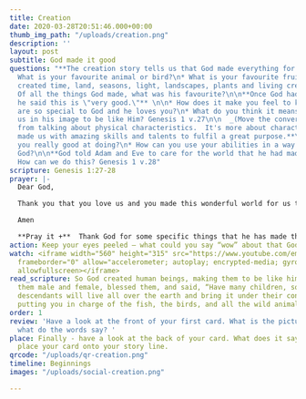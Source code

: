 ```yaml
---
title: Creation
date: 2020-03-28T20:51:46.000+00:00
thumb_img_path: "/uploads/creation.png"
description: ''
layout: post
subtitle: God made it good
questions: "**The creation story tells us that God made everything for us to enjoy.**\n\n*
  What is your favourite animal or bird?\n* What is your favourite fruit or vegetable?\n\n**God
  created time, land, seasons, light, landscapes, plants and living creatures.**\n\n*
  Of all the things God made, what was his favourite?\n\n**Once God had made people
  he said this is \"very good.\"** \n\n* How does it make you feel to know that you
  are so special to God and he loves you?\n* What do you think it means that God made
  us in his image to be like Him? Genesis 1 v.27\n\n  _(Move the conversation away
  from talking about physical characteristics.  It's more about character and values.)_\n\n**God
  made us with amazing skills and talents to fulfil a great purpose.**\n\n* What are
  you really good at doing?\n* How can you use your abilities in a way that pleases
  God?\n\n**God told Adam and Eve to care for the world that he had made for them.**\n\n*
  How can we do this? Genesis 1 v.28"
scripture: Genesis 1:27-28
prayer: |-
  Dear God,

  Thank you that you love us and you made this wonderful world for us to enjoy. Help us to be like you. Help us to use our abilities to care for our world.

  Amen

  **Pray it +**  Thank God for some specific things that he has made that you enjoy.
action: Keep your eyes peeled – what could you say “wow” about that God has made?
watch: <iframe width="560" height="315" src="https://www.youtube.com/embed/ZZPfCWV81pE"
  frameborder="0" allow="accelerometer; autoplay; encrypted-media; gyroscope; picture-in-picture"
  allowfullscreen></iframe>
read_scripture: So God created human beings, making them to be like himself. He created
  them male and female, blessed them, and said, “Have many children, so that your
  descendants will live all over the earth and bring it under their control. I am
  putting you in charge of the fish, the birds, and all the wild animals.
order: 1
review: 'Have a look at the front of your first card. What is the picture about and
  what do the words say? '
place: Finally - have a look at the back of your card. What does it say? You can now
  place your card onto your story line.
qrcode: "/uploads/qr-creation.png"
timeline: Beginnings
images: "/uploads/social-creation.png"

---
```

